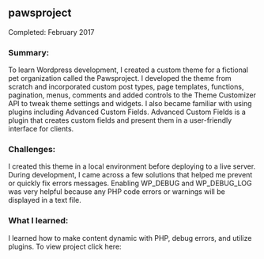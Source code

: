 ## pawsproject


Completed: February 2017
  
### Summary:

To learn Wordpress development, I created a custom theme for a fictional pet organization called the Pawsproject. I developed the theme from scratch and incorporated custom post types, page templates, functions, pagination, menus, comments and added controls to the Theme Customizer API to tweak theme settings and widgets. I also became familiar with using plugins including Advanced Custom Fields. Advanced Custom Fields is a plugin that creates custom fields and present them in a user-friendly interface for clients.

### Challenges:

I created this theme in a local environment before deploying to a live server. During development, I came across a few solutions that helped me prevent or quickly fix errors messages. Enabling WP_DEBUG and WP_DEBUG_LOG was very helpful because any PHP code errors or warnings will be displayed in a text file.

### What I learned:

I learned how to make content dynamic with PHP, debug errors, and utilize plugins.
To view project click here: 

